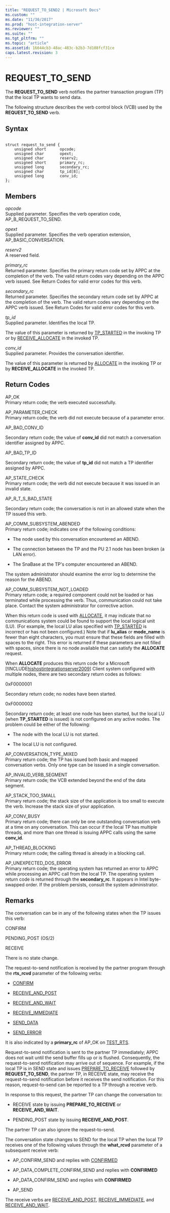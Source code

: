 ```yaml
---
title: "REQUEST_TO_SEND2 | Microsoft Docs"
ms.custom: ""
ms.date: "11/30/2017"
ms.prod: "host-integration-server"
ms.reviewer: ""
ms.suite: ""
ms.tgt_pltfrm: ""
ms.topic: "article"
ms.assetid: 16644cb3-48ac-483c-b2b3-7d108fcf31ce
caps.latest.revision: 3
---
```

# REQUEST_TO_SEND
The **REQUEST_TO_SEND** verb notifies the partner transaction program (TP) that the local TP wants to send data.  
  
 The following structure describes the verb control block (VCB) used by the **REQUEST_TO_SEND** verb.  
  
## Syntax  
  
```  
  
struct request_to_send {  
    unsigned short      opcode;  
    unsigned char       opext;  
    unsigned char       reserv2;  
    unsigned short      primary_rc;  
    unsigned long       secondary_rc;  
    unsigned char       tp_id[8];  
    unsigned long       conv_id;  
};   
```  
  
## Members  
 *opcode*  
 Supplied parameter. Specifies the verb operation code, AP_B_REQUEST_TO_SEND.  
  
 *opext*  
 Supplied parameter. Specifies the verb operation extension, AP_BASIC_CONVERSATION.  
  
 *reserv2*  
 A reserved field.  
  
 *primary_rc*  
 Returned parameter. Specifies the primary return code set by APPC at the completion of the verb. The valid return codes vary depending on the APPC verb issued. See Return Codes for valid error codes for this verb.  
  
 *secondary_rc*  
 Returned parameter. Specifies the secondary return code set by APPC at the completion of the verb. The valid return codes vary depending on the APPC verb issued. See Return Codes for valid error codes for this verb.  
  
 *tp_id*  
 Supplied parameter. Identifies the local TP.  
  
 The value of this parameter is returned by [TP_STARTED](../HIS2010/tp-started1.md) in the invoking TP or by [RECEIVE_ALLOCATE](../HIS2010/receive-allocate2.md) in the invoked TP.  
  
 *conv_id*  
 Supplied parameter. Provides the conversation identifier.  
  
 The value of this parameter is returned by [ALLOCATE](../HIS2010/allocate1.md) in the invoking TP or by **RECEIVE_ALLOCATE** in the invoked TP.  
  
## Return Codes  
 AP_OK  
 Primary return code; the verb executed successfully.  
  
 AP_PARAMETER_CHECK  
 Primary return code; the verb did not execute because of a parameter error.  
  
 AP_BAD_CONV_ID  
  
 Secondary return code; the value of **conv_id** did not match a conversation identifier assigned by APPC.  
  
 AP_BAD_TP_ID  
  
 Secondary return code; the value of **tp_id** did not match a TP identifier assigned by APPC.  
  
 AP_STATE_CHECK  
 Primary return code; the verb did not execute because it was issued in an invalid state.  
  
 AP_R_T_S_BAD_STATE  
  
 Secondary return code; the conversation is not in an allowed state when the TP issued this verb.  
  
 AP_COMM_SUBSYSTEM_ABENDED  
 Primary return code; indicates one of the following conditions:  
  
-   The node used by this conversation encountered an ABEND.  
  
-   The connection between the TP and the PU 2.1 node has been broken (a LAN error).  
  
-   The SnaBase at the TP's computer encountered an ABEND.  
  
 The system administrator should examine the error log to determine the reason for the ABEND.  
  
 AP_COMM_SUBSYSTEM_NOT_LOADED  
 Primary return code; a required component could not be loaded or has terminated while processing the verb. Thus, communication could not take place. Contact the system administrator for corrective action.  
  
 When this return code is used with [ALLOCATE](../HIS2010/allocate1.md), it may indicate that no communications system could be found to support the local logical unit (LU). (For example, the local LU alias specified with [TP_STARTED](../HIS2010/tp-started1.md) is incorrect or has not been configured.) Note that if **lu_alias** or **mode_name** is fewer than eight characters, you must ensure that these fields are filled with spaces to the right. This error is returned if these parameters are not filled with spaces, since there is no node available that can satisfy the **ALLOCATE** request.  
  
 When **ALLOCATE** produces this return code for a Microsoft [!INCLUDE[hishostintegrationserver2009](../includes/hishostintegrationserver2009-md.md)] Client system configured with multiple nodes, there are two secondary return codes as follows:  
  
 0xF0000001  
  
 Secondary return code; no nodes have been started.  
  
 0xF0000002  
  
 Secondary return code; at least one node has been started, but the local LU (when **TP_STARTED** is issued) is not configured on any active nodes. The problem could be either of the following:  
  
-   The node with the local LU is not started.  
  
-   The local LU is not configured.  
  
 AP_CONVERSATION_TYPE_MIXED  
 Primary return code; the TP has issued both basic and mapped conversation verbs. Only one type can be issued in a single conversation.  
  
 AP_INVALID_VERB_SEGMENT  
 Primary return code; the VCB extended beyond the end of the data segment.  
  
 AP_STACK_TOO_SMALL  
 Primary return code; the stack size of the application is too small to execute the verb. Increase the stack size of your application.  
  
 AP_CONV_BUSY  
 Primary return code; there can only be one outstanding conversation verb at a time on any conversation. This can occur if the local TP has multiple threads, and more than one thread is issuing APPC calls using the same **conv_id**.  
  
 AP_THREAD_BLOCKING  
 Primary return code; the calling thread is already in a blocking call.  
  
 AP_UNEXPECTED_DOS_ERROR  
 Primary return code; the operating system has returned an error to APPC while processing an APPC call from the local TP. The operating system return code is returned through the **secondary_rc**. It appears in Intel byte-swapped order. If the problem persists, consult the system administrator.  
  
## Remarks  
 The conversation can be in any of the following states when the TP issues this verb:  
  
 CONFIRM  
  
 PENDING_POST (OS/2)  
  
 RECEIVE  
  
 There is no state change.  
  
 The request-to-send notification is received by the partner program through the **rts_rcvd** parameter of the following verbs:  
  
-   [CONFIRM](../HIS2010/confirm1.md)  
  
-   [RECEIVE_AND_POST](../HIS2010/receive-and-post2.md)  
  
-   [RECEIVE_AND_WAIT](../HIS2010/receive-and-wait1.md)  
  
-   [RECEIVE_IMMEDIATE](../HIS2010/receive-immediate2.md)  
  
-   [SEND_DATA](../HIS2010/send-data2.md)  
  
-   [SEND_ERROR](../HIS2010/send-error1.md)  
  
 It is also indicated by a **primary_rc** of AP_OK on [TEST_RTS](../HIS2010/test-rts1.md).  
  
 Request-to-send notification is sent to the partner TP immediately; APPC does not wait until the send buffer fills up or is flushed. Consequently, the request-to-send notification may arrive out of sequence. For example, if the local TP is in SEND state and issues [PREPARE_TO_RECEIVE](../HIS2010/prepare-to-receive1.md) followed by **REQUEST_TO_SEND**, the partner TP, in RECEIVE state, may receive the request-to-send notification before it receives the send notification. For this reason, request-to-send can be reported to a TP through a receive verb.  
  
 In response to this request, the partner TP can change the conversation to:  
  
-   RECEIVE state by issuing **PREPARE_TO_RECEIVE** or **RECEIVE_AND_WAIT**.  
  
-   PENDING_POST state by issuing **RECEIVE_AND_POST**.  
  
 The partner TP can also ignore the request-to-send.  
  
 The conversation state changes to SEND for the local TP when the local TP receives one of the following values through the **what_rcvd** parameter of a subsequent receive verb:  
  
-   AP_CONFIRM_SEND and replies with [CONFIRMED](../HIS2010/confirmed2.md)  
  
-   AP_DATA_COMPLETE_CONFIRM_SEND and replies with **CONFIRMED**  
  
-   AP_DATA_CONFIRM_SEND and replies with **CONFIRMED**  
  
-   AP_SEND  
  
 The receive verbs are [RECEIVE_AND_POST](../HIS2010/receive-and-post2.md), [RECEIVE_IMMEDIATE](../HIS2010/receive-immediate2.md), and [RECEIVE_AND_WAIT](../HIS2010/receive-and-wait1.md).